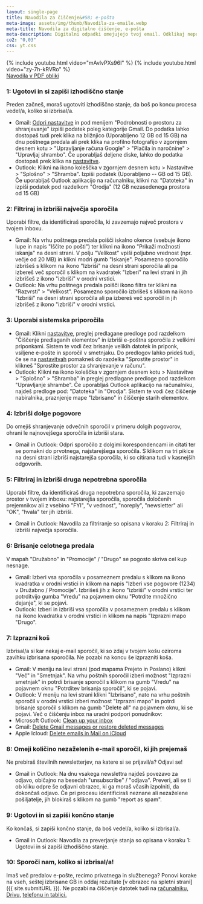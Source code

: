 ```yaml
---
layout: single-page
title: Navodila za čiščenje&#58; e-pošta
meta-image: assets/img/thumb/Navodila-za-emaile.webp
meta-title: Navodila za digitalno čiščenje, e-pošta
meta-description: Digitalni odpadki omejujejo tvoj email. Odklikaj nepotrebna sporočila, dolge pogovore in velike priponke, pridobi prostor in zmanjšaj svoje emisije.
co2: "0,03"
css: yt.css
---
```


<div style="display:flex;flex-wrap: wrap;justify-content: space-around; row-gap: 1rem;">
	{% include youtube.html video="mAvlvPXs96I" %}
	{% include youtube.html video="zy-7h-kRVRo" %}
</div>

<div class="btnpad-center">
<a class="button" href="assets/PDF/Navodila_e-posta.pdf">Navodila v PDF obliki</a>
</div>


### 1: Ugotovi in si zapiši izhodiščno stanje
Preden začneš, moraš ugotoviti izhodiščno stanje, da boš po koncu procesa vedel/a, koliko si izbrisal/a.
- Gmail: <a href="https://www.google.com/settings/storage" target="_blank" rel="noopener">Odpri nastavitve</a> in pod menijem "Podrobnosti o prostoru za shranjevanje" izpiši podatek poleg kategorije Gmail. Do podatka lahko dostopaš tudi prek klika na bližnjico (Uporabljeno 12 GB od 15 GB) na dnu poštnega predala ali prek klika na profilno fotografijo v zgornjem desnem kotu > "Upravljanje računa Google" > "Plačila in naročnine" > "Upravljaj shrambo". Če uporabljaš deljene diske, lahko do podatka dostopaš prek klika na <a href="https://drive.google.com/drive/u/0/quota" target="_blank" rel="noopener">nastavitve</a>. 
- Outlook: Klikni na ikono koleščka v zgornjem desnem kotu > Nastavitve > "Splošno" > "Shramba". Izpiši podatek (Uporabljeno -- GB od 15 GB). Če uporabljaš Outlook aplikacijo na računalniku, klikni na: "Datoteka" in izpiši podatek pod razdelkom "Orodja" (12 GB nezasedenega prostora od 15 GB)
  
### 2: Filtriraj in izbriši največja sporočila 
Uporabi filtre, da identificiraš sporočila, ki zavzemajo največ prostora v tvojem inboxu.
- Gmail: Na vrhu poštnega predala poišči iskalno okence (vsebuje ikono lupe in napis "Iščite po pošti") ter klikni na ikono "Prikaži možnosti iskanja" na desni strani. V polju "Velikost" vpiši poljubno vrednost (npr. večje od 20 MB) in klikni modri gumb "Iskanje". Posamezno sporočilo izbrišeš s klikom na ikono "Izbriši" na desni strani sporočila ali pa izbereš več sporočil s klikom na kvadratek "Izberi" na levi strani in jih izbrišeš z ikono "izbriši" v orodni vrstici.
- Outlook: Na vrhu poštnega predala poišči ikono filtra ter klikni na "Razvrsti" > "Velikost". Posamezno sporočilo izbrišeš s klikom na ikono "Izbriši" na desni strani sporočila ali pa izbereš več sporočil in jih izbrišeš z ikono "izbriši" v orodni vrstici.

### 3: Uporabi sistemska priporočila  
- Gmail: Klikni <a href="https://one.google.com/storage/management?g1_landing_page=2" target="_blank" rel="noopener">nastavitve</a>, preglej predlagane predloge pod razdelkom "Čiščenje predlaganih elementov" in izbriši e-poštna sporočila z velikimi priponkami. Sistem te vodi čez brisanje velikih datotek in priponk, vsiljene e-pošte in sporočil v smetnjaku. Do predlogov lahko prideš tudi, če se na <a href="https://www.google.com/settings/storage" target="_blank" rel="noopener">nastavitvah</a> pomakneš do razdelka "Sprostite prostor" in klikneš "Sprostite prostor za shranjevanje v računu". 
- Outlook: Klikni na ikono koleščka v zgornjem desnem kotu > Nastavitve > "Splošno" > "Shramba" in preglej predlagane predloge pod razdelkom "Upravljanje shrambe". Če uporabljaš Outlook aplikacijo na računalniku, najdeš predloge pod: "Datoteka" in "Orodja". Sistem te vodi čez čiščenje nabiralnika, praznjenje mape "Izbrisano" in čiščenje starih elementov. 

### 4: Izbriši dolge pogovore 
Do omejiš shranjevanje odvečnih sporočil v primeru dolgih pogovorov, ohrani le najnovejšega sporočila in izbriši stara.
- Gmail in Outlook: Odpri sporočilo z dolgimi korespondencami in citati ter se pomakni do prvotnega, najstarejšega sporočila. S klikom na tri pikice na desni strani izbriši najstarejša sporočila, ki so citirana tudi v kasnejših odgovorih.

### 5: Filtriraj in izbriši druga nepotrebna sporočila 
Uporabi filtre, da identificiraš druga nepotrebna sporočila, ki zavzemajo prostor v tvojem inboxu: najstarejša sporočila, sporočila določenih prejemnikov ali z vsebino "FYI", "v vednost", "noreply", "newsletter" ali "OK", "hvala" ter jih izbriši.
- Gmail in Outlook: Navodila za filtriranje so opisana v koraku 2: Filtriraj in izbriši največja sporočila.

### 6: Brisanje celotnega predala 
V mapah "Družabno" in "Promocije" / "Drugo" se pogosto skriva cel kup nesnage.
- Gmail: Izberi vsa sporočila v posameznem predalu s klikom na ikono kvadratka v orodni vrstici in klikom na napis "Izberi vse pogovore (1234) v Družabno / Promocije". Izbrišeš jih z ikono "izbriši" v orodni vrstici ter potrditvijo gumba "Vredu" na pojavnem oknu "Potrdite množično dejanje", ki se pojavi.
- Outlook: Izberi in izbriši vsa sporočila v posameznem predalu s klikom na ikono kvadratka v orodni vrstici in klikom na napis "Izprazni mapo "Drugo". 

### 7: Izprazni koš 
Izbrisal/a si kar nekaj e-mail sporočil, ki so zdaj v tvojem košu oziroma zavihku izbrisana sporočila. Ne pozabi na koncu še izprazniti koša.
- Gmail: V meniju na levi strani (pod mapama Prejeto in Poslano) klikni "Več" in "Smetnjak". Na vrhu poštnih sporočil izberi možnost "Izprazni smetnjak" in potrdi brisanje sporočil s klikom na gumb "Vredu" na pojavnem oknu "Potrditev brisanja sporočil", ki se pojavi.
- Outlook: V meniju na levi strani klikni "Izbrisano", nato na vrhu poštnih sporočil v orodni vrstici izberi možnost "Izprazni mapo" in potrdi brisanje sporočil s klikom na gumb "Delete all" na pojavnem oknu, ki se pojavi.
Več o čiščenju inbox na uradni podpori ponudnikov: 
- Microsoft Outlook: <a href="https://support.microsoft.com/en-us/office/clean-up-your-inbox-2fb652e5-b387-4147-9fff-25f2e32dfda9" target="_blank" rel="noopener">Clean up your inbox</a>
- Gmail: <a href="https://support.google.com/mail/answer/7401?hl=en&co=GENIE.Platform%3DDesktop" target="_blank" rel="noopener">Delete Gmail messages or restore deleted messages</a>
- Apple Icloud: <a href="https://support.apple.com/sl-si/guide/icloud/mm6b1a7ab7/icloud" target="_blank" rel="noopener">Delete emails in Mail on iCloud</a>

### 8: Omeji količino nezaželenih e-mail sporočil, ki jih prejemaš 
Ne prebiraš številnih newsletterjev, na katere si se prijavil/a? Odjavi se! 
- Gmail in Outlook: Na dnu vsakega newslettra najdeš povezavo za odjavo, običajno na besedah "unsubscribe" / "odjava". Preveri, ali se ti ob kliku odpre še odjavni obrazec, ki ga moraš včasih izpolniti, da dokončaš odjavo. Če pri procesu identificiraš neznane ali nezaželene pošiljatelje, jih blokiraš s klikom na gumb "report as spam". 

### 9: Ugotovi in si zapiši končno stanje
Ko končaš, si zapiši končno stanje, da boš vedel/a, koliko si izbrisal/a.
- Gmail in Outlook: Navodila za preverjanje stanja so opisana v koraku 1: Ugotovi in si zapiši izhodiščno stanje.

### 10: Sporoči nam, koliko si izbrisal/a!
Imaš več predalov e-pošte, recimo privatnega in službenega? Ponovi korake na vseh, seštej izbrisane GB in oddaj rezultate [v obrazec na spletni strani]({{ site.submitURL }}).
Ne pozabi na čiščenje datotek tudi na <a href="datoteke.html" target="_blank" rel="noopener">računalniku, Drivu,</a> <a href="telefon.html" target="_blank" rel="noopener">telefonu in tablici.</a> 
